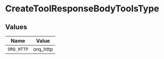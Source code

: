 # CreateToolResponseBodyToolsType


## Values

| Name       | Value      |
| ---------- | ---------- |
| `ORQ_HTTP` | orq_http   |